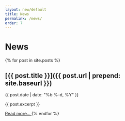 ```yaml
---
layout: new/default
title: News
permalink: /news/
order: 7
---
```


# News

{% for post in site.posts %}

## [{{ post.title }}]({{ post.url | prepend: site.baseurl }})

<span class="text-muted">
{{ post.date | date: "%b %-d, %Y" }}
</span>

{{ post.excerpt }}

<a href="({{ post.url | prepend: site.baseurl }}" class="btn btn-outline-primary">
    Read more…
</a>
{% endfor %}

